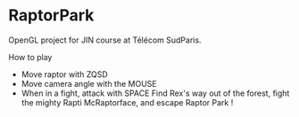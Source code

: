 # RaptorPark
OpenGL project for JIN course at Télécom SudParis.


How to play
- Move raptor with ZQSD
- Move camera angle with the MOUSE
- When in a fight, attack with SPACE
Find Rex's way out of the forest, fight the mighty Rapti McRaptorface, and escape Raptor Park ! 
